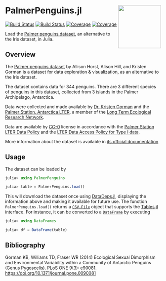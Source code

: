 # PalmerPenguins.jl <a href='https://allisonhorst.github.io/palmerpenguins'><img src='https://allisonhorst.github.io/palmerpenguins/reference/figures/logo.png' align="right" height="138.5" /></a>

[![Build Status](https://github.com/devmotion/PalmerPenguins.jl/workflows/CI/badge.svg)](https://github.com/devmotion/PalmerPenguins.jl/actions)
[![Build Status](https://travis-ci.com/devmotion/PalmerPenguins.jl.svg?branch=master)](https://travis-ci.com/devmotion/PalmerPenguins.jl)
[![Coverage](https://codecov.io/gh/devmotion/PalmerPenguins.jl/branch/master/graph/badge.svg)](https://codecov.io/gh/devmotion/PalmerPenguins.jl)
[![Coverage](https://coveralls.io/repos/github/devmotion/PalmerPenguins.jl/badge.svg?branch=master)](https://coveralls.io/github/devmotion/PalmerPenguins.jl?branch=master)

Load the [Palmer penguins dataset](https://allisonhorst.github.io/palmerpenguins/), an
alternative to the Iris dataset, in Julia.

## Overview

The [Palmer penguins dataset](https://allisonhorst.github.io/palmerpenguins/) by Allison
Horst, Alison Hill, and Kristen Gorman is a dataset for data exploration & visualization,
as an alternative to the Iris dataset.

The dataset contains data for 344 penguins. There are 3 different species of penguins in
this dataset, collected from 3 islands in the Palmer Archipelago, Antarctica.

Data were collected and made available by
[Dr. Kristen Gorman](https://www.uaf.edu/cfos/people/faculty/detail/kristen-gorman.php)
and the [Palmer Station, Antarctica LTER](https://pal.lternet.edu/), a member of the
[Long Term Ecological Research Network](https://lternet.edu/).

Data are available by
[CC-0](https://creativecommons.org/share-your-work/public-domain/cc0/) license in
accordance with the [Palmer Station LTER Data Policy](http://pal.lternet.edu/data/policies)
and the
[LTER Data Access Policy for Type I data](https://lternet.edu/data-access-policy/).

More information about the dataset is available in
[its official documentation](https://allisonhorst.github.io/palmerpenguins/).

## Usage

The dataset can be loaded by

```julia
julia> using PalmerPenguins

julia> table = PalmerPenguins.load()
```

This will download the dataset once using [DataDeps.jl](https://github.com/oxinabox/DataDeps.jl),
displaying the information above and making it available for future use. The function
`PalmerPenguins.load()` returns a
[`CSV.File`](https://juliadata.github.io/CSV.jl/stable/#CSV.File) object that supports the
[Tables.jl](https://github.com/JuliaData/Tables.jl) interface. For instance, it can be
converted to a
[`DataFrame`](https://juliadata.github.io/DataFrames.jl/stable/man/getting_started/#The-DataFrame-Type-1)
by executing

```julia
julia> using DataFrames

julia> df = DataFrame(table)
```

## Bibliography

Gorman KB, Williams TD, Fraser WR (2014) Ecological Sexual Dimorphism and Environmental
Variability within a Community of Antarctic Penguins (Genus Pygoscelis). PLoS ONE 9(3):
e90081. https://doi.org/10.1371/journal.pone.0090081
